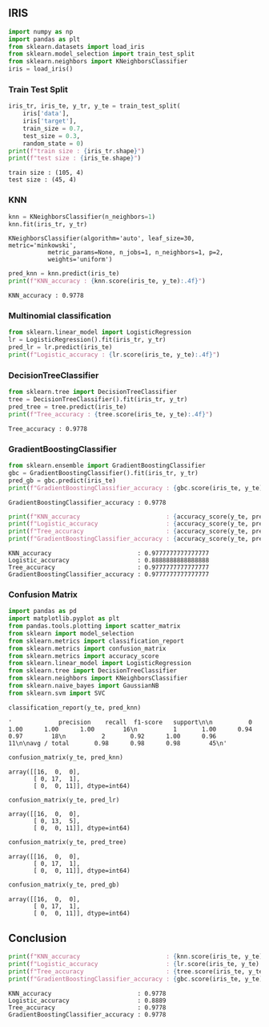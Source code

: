 
## IRIS


```python
import numpy as np
import pandas as plt
from sklearn.datasets import load_iris
from sklearn.model_selection import train_test_split
from sklearn.neighbors import KNeighborsClassifier
iris = load_iris()
```

### Train Test Split


```python
iris_tr, iris_te, y_tr, y_te = train_test_split(
    iris['data'], 
    iris['target'], 
    train_size = 0.7, 
    test_size = 0.3, 
    random_state = 0)
print(f"train size : {iris_tr.shape}")
print(f"test size : {iris_te.shape}")
```

    train size : (105, 4)
    test size : (45, 4)
    

### KNN


```python
knn = KNeighborsClassifier(n_neighbors=1)
knn.fit(iris_tr, y_tr)
```




    KNeighborsClassifier(algorithm='auto', leaf_size=30, metric='minkowski',
               metric_params=None, n_jobs=1, n_neighbors=1, p=2,
               weights='uniform')




```python
pred_knn = knn.predict(iris_te)
print(f"KNN_accuracy : {knn.score(iris_te, y_te):.4f}")
```

    KNN_accuracy : 0.9778
    

### Multinomial classification


```python
from sklearn.linear_model import LogisticRegression
lr = LogisticRegression().fit(iris_tr, y_tr)
pred_lr = lr.predict(iris_te)
print(f"Logistic_accuracy : {lr.score(iris_te, y_te):.4f}")
```

### DecisionTreeClassifier


```python
from sklearn.tree import DecisionTreeClassifier
tree = DecisionTreeClassifier().fit(iris_tr, y_tr)
pred_tree = tree.predict(iris_te)
print(f"Tree_accuracy : {tree.score(iris_te, y_te):.4f}")
```

    Tree_accuracy : 0.9778
    

### GradientBoostingClassifier


```python
from sklearn.ensemble import GradientBoostingClassifier
gbc = GradientBoostingClassifier().fit(iris_tr, y_tr)
pred_gb = gbc.predict(iris_te)
print(f"GradientBoostingClassifier_accuracy : {gbc.score(iris_te, y_te):.4f}")
```

    GradientBoostingClassifier_accuracy : 0.9778
    


```python
print(f"KNN_accuracy                        : {accuracy_score(y_te, pred_knn)}")
print(f"Logistic_accuracy                   : {accuracy_score(y_te, pred_lr)}")
print(f"Tree_accuracy                       : {accuracy_score(y_te, pred_tree)}")
print(f"GradientBoostingClassifier_accuracy : {accuracy_score(y_te, pred_gb)}")

```

    KNN_accuracy                        : 0.9777777777777777
    Logistic_accuracy                   : 0.8888888888888888
    Tree_accuracy                       : 0.9777777777777777
    GradientBoostingClassifier_accuracy : 0.9777777777777777
    

### Confusion Matrix


```python
import pandas as pd
import matplotlib.pyplot as plt
from pandas.tools.plotting import scatter_matrix
from sklearn import model_selection
from sklearn.metrics import classification_report
from sklearn.metrics import confusion_matrix
from sklearn.metrics import accuracy_score
from sklearn.linear_model import LogisticRegression
from sklearn.tree import DecisionTreeClassifier
from sklearn.neighbors import KNeighborsClassifier
from sklearn.naive_bayes import GaussianNB
from sklearn.svm import SVC
```


```python
classification_report(y_te, pred_knn)
```




    '             precision    recall  f1-score   support\n\n          0       1.00      1.00      1.00        16\n          1       1.00      0.94      0.97        18\n          2       0.92      1.00      0.96        11\n\navg / total       0.98      0.98      0.98        45\n'




```python
confusion_matrix(y_te, pred_knn) 
```




    array([[16,  0,  0],
           [ 0, 17,  1],
           [ 0,  0, 11]], dtype=int64)




```python
confusion_matrix(y_te, pred_lr)
```




    array([[16,  0,  0],
           [ 0, 13,  5],
           [ 0,  0, 11]], dtype=int64)




```python
confusion_matrix(y_te, pred_tree)
```




    array([[16,  0,  0],
           [ 0, 17,  1],
           [ 0,  0, 11]], dtype=int64)




```python
confusion_matrix(y_te, pred_gb)
```




    array([[16,  0,  0],
           [ 0, 17,  1],
           [ 0,  0, 11]], dtype=int64)



## Conclusion


```python
print(f"KNN_accuracy                        : {knn.score(iris_te, y_te):.4f}")
print(f"Logistic_accuracy                   : {lr.score(iris_te, y_te):.4f}")
print(f"Tree_accuracy                       : {tree.score(iris_te, y_te):.4f}")
print(f"GradientBoostingClassifier_accuracy : {gbc.score(iris_te, y_te):.4f}")
```

    KNN_accuracy                        : 0.9778
    Logistic_accuracy                   : 0.8889
    Tree_accuracy                       : 0.9778
    GradientBoostingClassifier_accuracy : 0.9778
    
